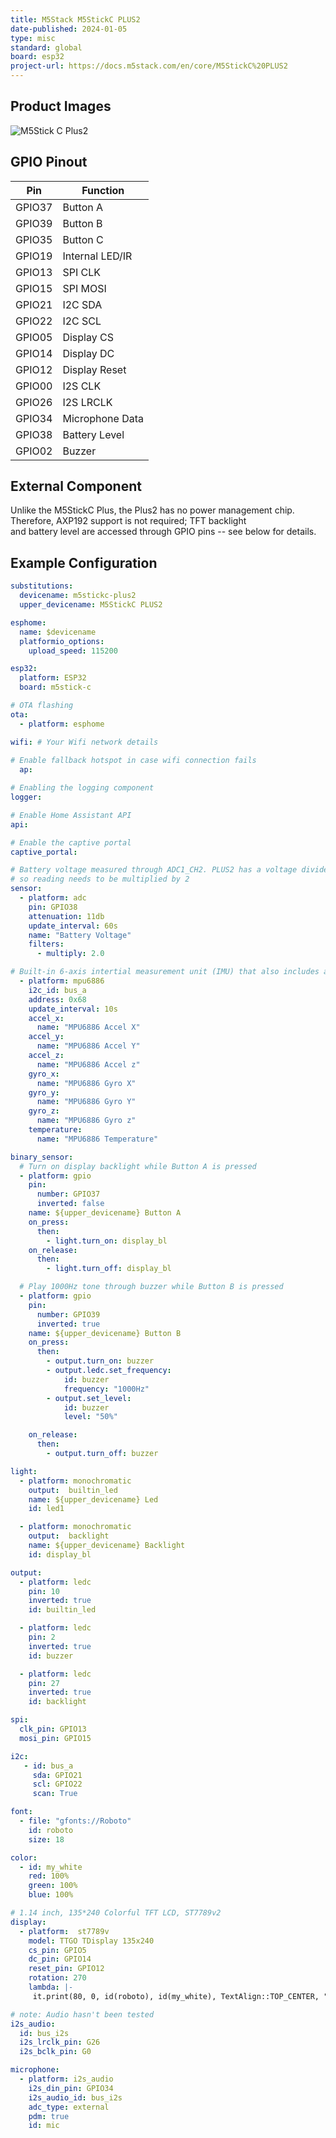 ```yaml
---
title: M5Stack M5StickC PLUS2
date-published: 2024-01-05
type: misc
standard: global
board: esp32
project-url: https://docs.m5stack.com/en/core/M5StickC%20PLUS2
---
```


## Product Images

![M5Stick C Plus2](m5stickcplus2.png "M5Stick C Plus2")

## GPIO Pinout

| Pin    | Function          |
| ------ | ----------------- |
| GPIO37 | Button A          |
| GPIO39 | Button B          |
| GPIO35 | Button C          |
| GPIO19 | Internal LED/IR   |
| GPIO13 | SPI CLK           |
| GPIO15 | SPI MOSI          |
| GPIO21 | I2C SDA           |
| GPIO22 | I2C SCL           |
| GPIO05 | Display CS        |
| GPIO14 | Display DC        |
| GPIO12 | Display Reset     |
| GPIO00 | I2S CLK           |
| GPIO26 | I2S LRCLK         |
| GPIO34 | Microphone Data   |
| GPIO38 | Battery Level     |
| GPIO02 | Buzzer            |

## External Component

Unlike the M5StickC Plus, the Plus2 has no power management chip. Therefore, AXP192 support is not required; TFT backlight  
and battery level are accessed through GPIO pins -- see below for details.

## Example Configuration

```yml
substitutions:
  devicename: m5stickc-plus2
  upper_devicename: M5StickC PLUS2

esphome:
  name: $devicename
  platformio_options:
    upload_speed: 115200

esp32:
  platform: ESP32
  board: m5stick-c

# OTA flashing
ota:
  - platform: esphome

wifi: # Your Wifi network details
  
# Enable fallback hotspot in case wifi connection fails  
  ap:

# Enabling the logging component
logger:

# Enable Home Assistant API
api:

# Enable the captive portal
captive_portal:

# Battery voltage measured through ADC1_CH2. PLUS2 has a voltage divider,
# so reading needs to be multiplied by 2
sensor:
  - platform: adc
    pin: GPIO38
    attenuation: 11db
    update_interval: 60s
    name: "Battery Voltage"
    filters:
      - multiply: 2.0

# Built-in 6-axis intertial measurement unit (IMU) that also includes a temperature sensor
  - platform: mpu6886
    i2c_id: bus_a
    address: 0x68
    update_interval: 10s
    accel_x:
      name: "MPU6886 Accel X"
    accel_y:
      name: "MPU6886 Accel Y"
    accel_z:
      name: "MPU6886 Accel z"
    gyro_x:
      name: "MPU6886 Gyro X"
    gyro_y:
      name: "MPU6886 Gyro Y"
    gyro_z:
      name: "MPU6886 Gyro z"
    temperature:
      name: "MPU6886 Temperature"

binary_sensor:
  # Turn on display backlight while Button A is pressed
  - platform: gpio
    pin:
      number: GPIO37
      inverted: false
    name: ${upper_devicename} Button A
    on_press:
      then:
        - light.turn_on: display_bl
    on_release:
      then:
        - light.turn_off: display_bl

  # Play 1000Hz tone through buzzer while Button B is pressed
  - platform: gpio
    pin:
      number: GPIO39
      inverted: true
    name: ${upper_devicename} Button B
    on_press:
      then:
        - output.turn_on: buzzer
        - output.ledc.set_frequency:
            id: buzzer
            frequency: "1000Hz"
        - output.set_level:
            id: buzzer
            level: "50%"

    on_release:
      then:
        - output.turn_off: buzzer

light:
  - platform: monochromatic
    output:  builtin_led
    name: ${upper_devicename} Led
    id: led1

  - platform: monochromatic
    output:  backlight
    name: ${upper_devicename} Backlight
    id: display_bl

output:
  - platform: ledc
    pin: 10
    inverted: true
    id: builtin_led

  - platform: ledc
    pin: 2
    inverted: true
    id: buzzer

  - platform: ledc
    pin: 27
    inverted: true
    id: backlight

spi:
  clk_pin: GPIO13
  mosi_pin: GPIO15

i2c:
   - id: bus_a
     sda: GPIO21
     scl: GPIO22
     scan: True

font:
  - file: "gfonts://Roboto"
    id: roboto
    size: 18

color:
  - id: my_white
    red: 100%
    green: 100%
    blue: 100%

# 1.14 inch, 135*240 Colorful TFT LCD, ST7789v2
display:
  - platform:  st7789v
    model: TTGO TDisplay 135x240
    cs_pin: GPIO5
    dc_pin: GPIO14
    reset_pin: GPIO12
    rotation: 270
    lambda: |-
     it.print(80, 0, id(roboto), id(my_white), TextAlign::TOP_CENTER, "M5Stick Test");

# note: Audio hasn't been tested
i2s_audio:
  id: bus_i2s
  i2s_lrclk_pin: G26
  i2s_bclk_pin: G0

microphone:
  - platform: i2s_audio
    i2s_din_pin: GPIO34
    i2s_audio_id: bus_i2s
    adc_type: external
    pdm: true
    id: mic
```
